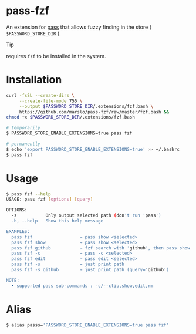# pass-fzf
An extension for [pass](https://www.passwordstore.org/) that allows fuzzy
finding in the store ( `$PASSWORD_STORE_DIR` ).

> [!TIP]
> requires `fzf` to be installed in the system.

# Installation

```bash
curl -fsSL --create-dirs \
     --create-file-mode 755 \
     --output $PASSWORD_STORE_DIR/.extensions/fzf.bash \
     https://github.com/marslo/pass-fzf/raw/master/fzf.bash &&
chmod +x $PASSWORD_STORE_DIR/.extensions/fzf.bash
```

```bash
# temporarily
$ PASSWORD_STORE_ENABLE_EXTENSIONS=true pass fzf

# permanently
$ echo 'export PASSWORD_STORE_ENABLE_EXTENSIONS=true' >> ~/.bashrc
$ pass fzf
```

# Usage

```bash
$ pass fzf --help
USAGE: pass fzf [options] [query]

OPTIONS:
  -s           Only output selected path (don't run 'pass')
  -h, --help   Show this help message

EXAMPLES:
  pass fzf                  → pass show <selected>
  pass fzf show             → pass show <selected>
  pass fzf github           → fzf search with 'github', then pass show <selected>
  pass fzf -c               → pass -c <selected>
  pass fzf edit             → pass edit <selected>
  pass fzf -s               → just print path
  pass fzf -s github        → just print path (query='github')

NOTE:
  • supported pass sub-commands : -c/--clip,show,edit,rm
```

# Alias
```bash
$ alias passs='PASSWORD_STORE_ENABLE_EXTENSIONS=true pass fzf'
```
